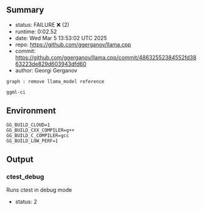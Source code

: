 ## Summary

- status:  FAILURE ❌ (2)
- runtime: 0:02.52
- date:    Wed Mar  5 13:53:02 UTC 2025
- repo:    https://github.com/ggerganov/llama.cpp
- commit:  https://github.com/ggerganov/llama.cpp/commit/48632552384552fd3863223de829d603943dfd60
- author:  Georgi Gerganov
```
graph : remove llama_model reference

ggml-ci
```

## Environment

```
GG_BUILD_CLOUD=1
GG_BUILD_CXX_COMPILER=g++
GG_BUILD_C_COMPILER=gcc
GG_BUILD_LOW_PERF=1
```

## Output

### ctest_debug

Runs ctest in debug mode
- status: 2
```

```

